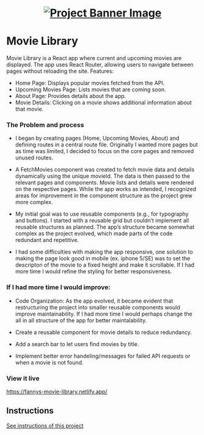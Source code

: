 <h1 align="center">
  <a href="">
    <img src="/src/assets/movies.svg" alt="Project Banner Image">
  </a>
</h1>

# Movie Library 
Movie Library is a React app where current and upcoming movies are displayed. The app uses React Router, allowing users to navigate between pages without reloading the site.
Features:
- Home Page: Displays popular movies fetched from the API.
- Upcoming Movies Page: Lists movies that are coming soon.
- About Page: Provides details about the app.
- Movie Details: Clicking on a movie shows additional information about that movie.

### The Problem and process
- I began by creating pages (Home, Upcoming Movies, About) and defining routes in a central route file. Originally I wanted more pages but as time was limited, I decided to focus on the core pages and removed unused routes.

- A FetchMovies component was created to fetch movie data and details dynamically using the unique movieId. The data is then passed to the relevant pages and components. Movie lists and details were rendered on the respective pages. While the app works as intended, I recognized areas for improvement in the component structure as the project grew more complex.

- My initial goal was to use reusable components (e.g., for typography and buttons). I started with a reusable grid but couldn’t implement all reusable structures as planned.
The app’s structure became somewhat complex as the project evolved, which made parts of the code redundant and repetitive.

- I had some difficulties with making the app responsive, one solution to making the page look good in mobile (ex. iphone 5/SE) was to set the descripton of the movie to a fixed height and make it scrollable. If I had more time I would refine the styling for better responsiveness. 

### If I had more time I would improve:
- Code Organization: As the app evolved, it became evident that restructuring the project into smaller reusable components would improve maintainability. If I had more time I would perhaps change the all in all structure of the app for better maintalability. 

- Create a reusable component for movie details to reduce redundancy.

- Add a search bar to let users find movies by title.

- Implement better error handeling/messages for failed API requests or when a movie is not found.

### View it live

https://fannys-movie-library.netlify.app/

## Instructions

<a href="instructions.md">
   See instructions of this project
  </a>

